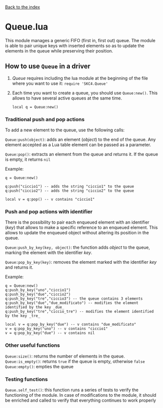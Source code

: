 [Back to the index](index.md)

# Queue.lua

This module manages a generic FIFO (first in, first out) queue. The module is able to pair unique keys with inserted elements so as to update the elements in the queue while preserving their position.


## How to use `Queue` in a driver

1. _Queue_ requires including the lua module at the beginning of the file where you want to use it:
    `require 'SKC4.Queue'`

2. Each time you want to create a queue, you should use `Queue:new()`. This allows to have several active queues at the same time.

    `local q = Queue:new()`

### Traditional push and pop actions

To add a new element to the queue, use the following calls: 

`Queue:push(object)`: adds an element (_object_) to the end of the queue. Any element accepted as a Lua table element can be passed as a parameter.

`Queue:pop()`: extracts an element from the queue and returns it. If the queue is empty, it returns `nil`

Example:
``` 
q = Queue:new()

q:push("ciccio1") -- adds the string "ciccio1" to the queue
q:push("ciccio2") -- adds the string "ciccio2" to the queue

local v = q:pop() -- v contains "ciccio1"

```

### Push and pop actions with identifier

There is the possibility to pair each enqueued element with an identifier (_key_) that allows to make a specific reference to an enqueued element. This allows to update the enqueued object without altering its position in the queue.

`Queue:push_by_key(key, object)`: the function adds _object_ to the queue, marking the element with the identifier _key_.

`Queue:pop_by_key(key)`: removes the element marked with the identifier _key_ and returns it.


Example:
``` 
q = Queue:new()
q:push_by_key("uno","ciccio1")
q:push_by_key("due","ciccio2")
q:push_by_key("tre","ciccio3") -- the queue contains 3 elements
q:push_by_key("due","due_modificato") -- modifies the element identified by the key _due_
q:push_by_key("tre","ciccio_tre") -- modifies the element identified by the key _tre_

local v = q:pop_by_key("due") -- v contains "due_modificato"
v = q:pop_by_key("uno") -- v contains "ciccio1"
v = q:pop_by_key("due") -- v contains nil
```

### Other useful functions

`Queue:size()`: returns the number of elements in the queue. 
`Queue:is_empty()`: returns `true` if the queue is empty, otherwise `false`  
`Queue:empty()`:  empties the queue

### Testing functions
`Queue.self_test()`:  this function runs a series of tests to verify the functioning of the module. In case of modifications to the module, it should be enriched and called to verify that everything continues to work properly
